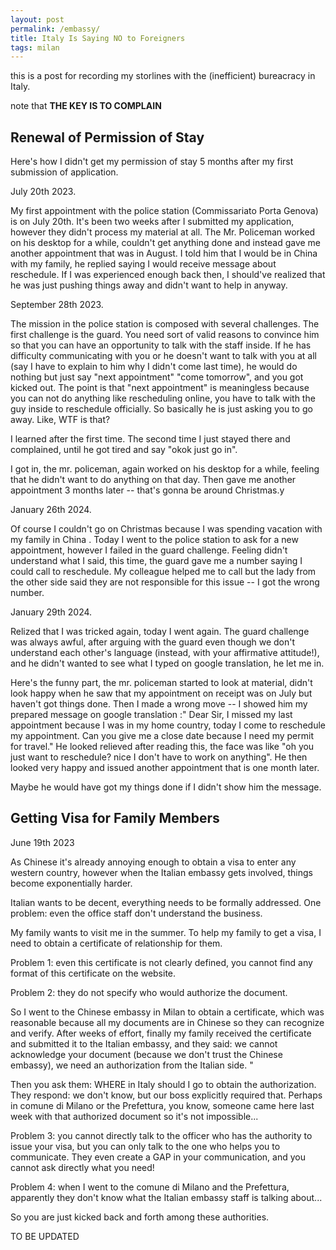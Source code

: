 ```yaml
---
layout: post  
permalink: /embassy/  
title: Italy Is Saying NO to Foreigners
tags: milan  
---
```


this is a post for recording my storlines with the (inefficient) bureacracy in Italy.

note that **THE KEY IS TO COMPLAIN**


## Renewal of Permission of Stay

Here's how I didn't get my permission of stay 5 months after my first submission of application.

July 20th 2023. 

My first appointment with the police station (Commissariato Porta Genova) is on July 20th. It's been two weeks after I submitted my application, however they didn't process my material at all. The Mr. Policeman worked on his desktop for a while, couldn't get anything done and instead gave me another appointment that was in August. I told him that I would be in China with my family, he replied saying I would receive message about reschedule. If I was experienced enough back then, I should've realized that he was just pushing things away and didn't want to help in anyway.

September 28th 2023. 

<!--more-->

The mission in the police station is composed with several challenges. The first challenge is the guard. You need sort of valid reasons to convince him so that you can have an opportunity to talk with the staff inside. If he has difficulty communicating with you or he doesn't want to talk with you at all (say I have to explain to him why I didn't come last time), he would do nothing but just say "next appointment" "come tomorrow", and you got kicked out. The point is that "next appointment" is meaningless because you can not do anything like rescheduling online, you have to talk with the guy inside to reschedule officially. So basically he is just asking you to go away. Like, WTF is that?

I learned after the first time. The second time I just stayed there and complained, until he got tired and say "okok just go in".

I got in, the mr. policeman, again worked on his desktop for a while, feeling that he didn't want to do anything on that day. Then gave me another appointment 3 months later -- that's gonna be around Christmas.y


January 26th 2024.

Of course I couldn't go on Christmas because I was spending vacation with my family in China . Today I went to the police station to ask for a new appointment, however I failed in the guard challenge. Feeling didn't understand what I said, this time, the guard gave me a number saying I could call to reschedule. My colleague helped me to call but the lady from the other side said they are not responsible for this issue -- I got the wrong number. 

January 29th 2024.

Relized that I was tricked again, today I went again. The guard challenge was always awful, after arguing with the guard even though we don't understand each other's language (instead, with your affirmative attitude!), and he didn't wanted to see what I typed on google translation, he let me in.  

Here's the funny part, the mr. policeman started to look at material, didn't look happy when he saw that my appointment on receipt was on July but haven't got things done. Then I made a wrong move -- I showed him my prepared message on google translation :" Dear Sir, I missed my last appointment because I was in my home country, today I come to reschedule my appointment. Can you give me a close date because I need my permit for travel." He looked relieved after reading this, the face was like "oh you just want to reschedule? nice I don't have to work on anything".  He then looked very happy and issued another appointment that is one month later.

Maybe he would have got my things done if I didn't show him the message.




## Getting Visa for Family Members

June 19th 2023

As Chinese it's already annoying enough to obtain a visa to enter any western country, however when the Italian embassy gets involved, things become exponentially harder.

Italian wants to be decent, everything needs to be formally addressed. One problem: even the office staff don't understand the business.

My family wants to visit me in the summer. To help my family to get a visa, I need to obtain a certificate of relationship for them. 

Problem 1: even this certificate is not clearly defined, you cannot find any format of this certificate on the website.

Problem 2: they do not specify who would authorize the document.

So I went to the Chinese embassy in Milan to obtain a certificate, which was reasonable because all my documents are in Chinese so they can recognize and verify. After weeks of effort, finally my family received the certificate and submitted it to the Italian embassy, and they said: we cannot acknowledge your document (because we don't trust the Chinese embassy), we need an authorization from the Italian side. "

Then you ask them: WHERE in Italy should I go to obtain the authorization. They respond: we don't know, but our boss explicitly required that. Perhaps in comune di Milano or the Prefettura, you know, someone came here last week with that authorized document so it's not impossible...

Problem 3: you cannot directly talk to the officer who has the authority to issue your visa, but you can only talk to the one who helps you to communicate. They even create a GAP in your communication, and you cannot ask directly what you need!


Problem 4: when I went to the comune di Milano and the Prefettura, apparently they don't know what the Italian embassy staff is talking about...

So you are just kicked back and forth among these authorities.




TO BE UPDATED
